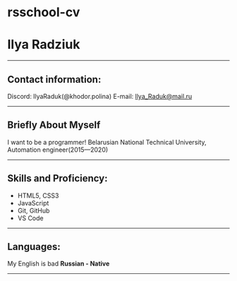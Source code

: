 # rsschool-cv
# Ilya Radziuk
***
## Contact information:

Discord: llyaRaduk(@khodor.polina)
E-mail: llya_Raduk@mail.ru
***
## Briefly About Myself
I want to be a programmer!
Belarusian National Technical University, Automation engineer(2015—2020)
***
## Skills and Proficiency:
* HTML5, CSS3
* JavaScript
* Git, GitHub
* VS Code
***
## Languages:
My English is bad
**Russian - Native**
***
